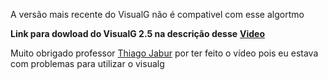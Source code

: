 A versão mais recente do VisualG não é compativel com esse algortmo

**Link para dowload do VisualG 2.5 na descrição desse** [**Video**](https://www.youtube.com/watch?v=P6ZxsXVmjXw)

Muito obrigado professor [Thiago Jabur](https://www.youtube.com/@thiagojabur) por ter feito o vídeo pois eu estava com problemas para utilizar o visualg
